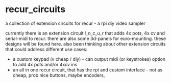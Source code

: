 # recur_circuits
a collection of extension circuits for recur - a rpi diy video sampler

currently there is an extension circuit _i_n_c_u_r_ that adds 4x pots, 4x cv and serial-midi to recur. there are also some 3d-panels for euro-mounting. these designs will be found here. also been thinking about other extension circuits that could address different use cases:

- a custom keypad (v cheap / diy) - can output midi (or keystrokes) option to add 4x pots and/or 4xcv ins
- an all in one recur circuit, that has the rpi and custom interface - not as cheap, prob nice buttons, maybe encoders,  
